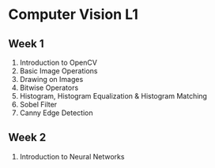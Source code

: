 # Computer Vision L1

## Week 1
  1.  Introduction to OpenCV
  2.  Basic Image Operations
  3.  Drawing on Images
  4.  Bitwise Operators
  5.  Histogram, Histogram Equalization & Histogram Matching
  6.  Sobel Filter
  7.  Canny Edge Detection

## Week 2
  1. Introduction to Neural Networks
